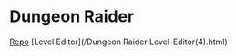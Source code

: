 # Dungeon Raider
[Repo](https://github.com/Dungeon-Raider/Dungeon-Raider.github.io)
[Level Editor](/Dungeon Raider Level-Editor(4).html)
